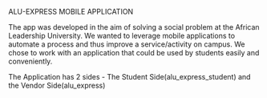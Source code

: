 ALU-EXPRESS MOBILE APPLICATION

The app was developed in the aim of solving a social problem at the African Leadership University. 
We wanted to leverage mobile applications to automate a process and thus improve a service/activity on campus. 
We chose to work with an application that could be used by students easily and conveniently.

The Application has 2 sides - The Student Side(alu_express_student) and the Vendor Side(alu_express)

